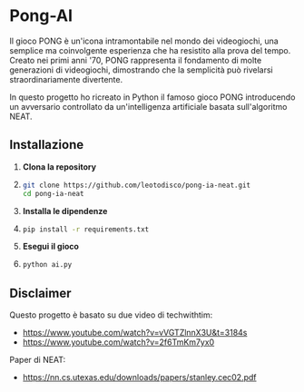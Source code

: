 # Pong-AI
Il gioco PONG è un'icona intramontabile nel mondo dei videogiochi, una semplice ma coinvolgente esperienza che ha resistito alla prova del tempo. Creato nei primi anni '70, PONG rappresenta il fondamento di molte generazioni di videogiochi, dimostrando che la semplicità può rivelarsi straordinariamente divertente.

In questo progetto ho ricreato in Python il famoso gioco PONG introducendo un avversario controllato da un'intelligenza artificiale basata sull'algoritmo NEAT.

## Installazione
1. **Clona la repository**
1. ```bash
   git clone https://github.com/leotodisco/pong-ia-neat.git
   cd pong-ia-neat
2. **Installa le dipendenze**
2. ```bash
   pip install -r requirements.txt
3. **Esegui il gioco**
3. ```bash
   python ai.py

## Disclaimer
Questo progetto è basato su due video di techwithtim:
- https://www.youtube.com/watch?v=vVGTZlnnX3U&t=3184s
- https://www.youtube.com/watch?v=2f6TmKm7yx0
  
Paper di NEAT: 
- https://nn.cs.utexas.edu/downloads/papers/stanley.cec02.pdf

